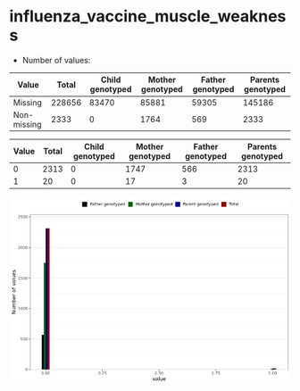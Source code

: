 # influenza_vaccine_muscle_weakness
- Number of values:

| Value | Total | Child genotyped | Mother genotyped | Father genotyped | Parents genotyped |
| ----- | ----- | --------------- | ---------------- | ---------------- |---------------- |
| Missing | 228656 | 83470 | 85881 | 59305 | 145186 |
| Non-missing | 2333 | 0 | 1764 | 569 | 2333 |

| Value | Total | Child genotyped | Mother genotyped | Father genotyped | Parents genotyped |
| ----- | ----- | --------------- | ---------------- | ---------------- |---------------- |
| 0 | 2313 | 0 | 1747 | 566 | 2313 |
| 1 | 20 | 0 | 17 | 3 | 20 |



![](influenza_vaccine_muscle_weakness_n.png)



